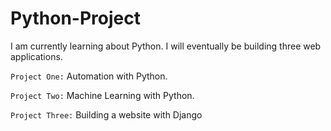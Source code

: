 # Python-Project
I am currently learning about Python. I will eventually be building three web applications.

``
Project One:
``
Automation with Python.

``
Project Two:
``
Machine Learning with Python.

``
Project Three:
``
Building a website with Django
